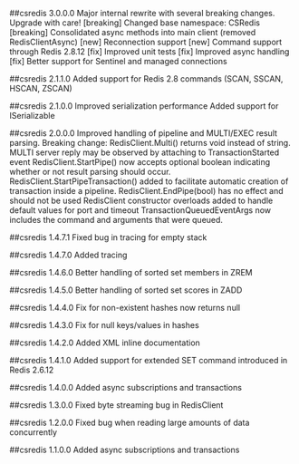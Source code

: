 ##csredis 3.0.0.0
Major internal rewrite with several breaking changes. Upgrade with care!
[breaking] Changed base namespace: CSRedis
[breaking] Consolidated async methods into main client (removed RedisClientAsync)
[new] Reconnection support
[new] Command support through Redis 2.8.12
[fix] Improved unit tests
[fix] Improved async handling
[fix] Better support for Sentinel and managed connections

##csredis 2.1.1.0
Added support for Redis 2.8 commands (SCAN, SSCAN, HSCAN, ZSCAN)

##csredis 2.1.0.0
Improved serialization performance
Added support for ISerializable

##csredis 2.0.0.0
Improved handling of pipeline and MULTI/EXEC result parsing.
Breaking change: RedisClient.Multi() returns void instead of string. MULTI server reply may be observed by attaching to TransactionStarted event
RedisClient.StartPipe() now accepts optional boolean indicating whether or not result parsing should occur.
RedisClient.StartPipeTransaction() added to facilitate automatic creation of transaction inside a pipeline.
RedisClient.EndPipe(bool) has no effect and should not be used
RedisClient constructor overloads added to handle default values for port and timeout
TransactionQueuedEventArgs now includes the command and arguments that were queued.

##csredis 1.4.7.1
Fixed bug in tracing for empty stack

##csredis 1.4.7.0
Added tracing

##csredis 1.4.6.0
Better handling of sorted set members in ZREM

##csredis 1.4.5.0
Better handling of sorted set scores in ZADD

##csredis 1.4.4.0
Fix for non-existent hashes now returns null

##csredis 1.4.3.0
Fix for null keys/values in hashes

##csredis 1.4.2.0
Added XML inline documentation

##csredis 1.4.1.0
Added support for extended SET command introduced in Redis 2.6.12

##csredis 1.4.0.0
Added async subscriptions and transactions

##csredis 1.3.0.0
Fixed byte streaming bug in RedisClient

##csredis 1.2.0.0
Fixed bug when reading large amounts of data concurrently

##csredis 1.1.0.0
Added async subscriptions and transactions
